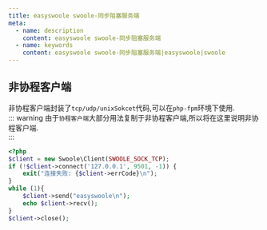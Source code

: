 ```yaml
---
title: easyswoole swoole-同步阻塞服务端
meta:
  - name: description
    content: easyswoole swoole-同步阻塞服务端
  - name: keywords
    content: easyswoole swoole-同步阻塞服务端|easyswoole|swoole
---
```



## 非协程客户端
非协程客户端封装了`tcp/udp/unixSokcet`代码,可以在`php-fpm`环境下使用.   
::: warning
由于`协程客户端`大部分用法复制于非协程客户端,所以将在这里说明非协程客户端.   
:::


```php
<?php
$client = new Swoole\Client(SWOOLE_SOCK_TCP);
if (!$client->connect('127.0.0.1', 9501, -1)) {
    exit("连接失败: {$client->errCode}\n");
}
while (1){
    $client->send("easyswoole\n");
    echo $client->recv();
}
$client->close();

```  
